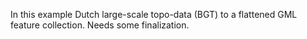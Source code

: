In this example Dutch large-scale topo-data (BGT) to a flattened GML feature collection.
Needs some finalization.


